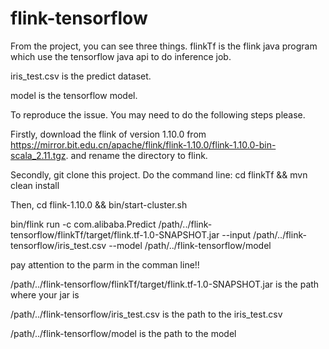 # flink-tensorflow

From the project, you can see three things. flinkTf is the flink java program which use the tensorflow java api to do inference job.

iris_test.csv is the predict dataset.

model is the tensorflow model.

To reproduce the issue. You may need to do the following steps please.

Firstly, download the flink of version 1.10.0 from https://mirror.bit.edu.cn/apache/flink/flink-1.10.0/flink-1.10.0-bin-scala_2.11.tgz. and rename the directory to flink.

Secondly, git clone this project. Do the command line: cd flinkTf && mvn clean install

Then, cd flink-1.10.0 && bin/start-cluster.sh

bin/flink run -c com.alibaba.Predict /path/../flink-tensorflow/flinkTf/target/flink.tf-1.0-SNAPSHOT.jar --input /path/../flink-tensorflow/iris_test.csv --model /path/../flink-tensorflow/model

pay attention to the parm in the comman line!!

/path/../flink-tensorflow/flinkTf/target/flink.tf-1.0-SNAPSHOT.jar is the path where your jar is

/path/../flink-tensorflow/iris_test.csv is the path to the iris_test.csv

/path/../flink-tensorflow/model is the path to the model
